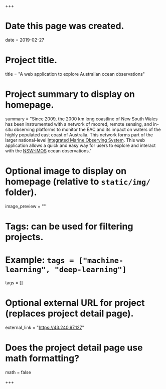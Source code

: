 +++
# Date this page was created.
date = 2019-02-27

# Project title.
title = "A web application to explore Australian ocean observations"

# Project summary to display on homepage.
summary = "Since 2009, the 2000 km long coastline of New South Wales has been instrumented with a network of moored, remote sensing, and in-situ observing platforms to monitor the EAC and its impact on waters of the highly populated east coast of Australia. This network forms part of the larger national-level [Integrated Marine Observing System](https://imos.org.au). This web application allows a quick and easy way for users to explore and interact with the [NSW-IMOS](http://oceanography.unsw.edu.au) ocean observations."

# Optional image to display on homepage (relative to `static/img/` folder).
image_preview = ""

# Tags: can be used for filtering projects.
# Example: `tags = ["machine-learning", "deep-learning"]`
tags = []

# Optional external URL for project (replaces project detail page).
external_link = "https://43.240.97.127"

# Does the project detail page use math formatting?
math = false

+++

